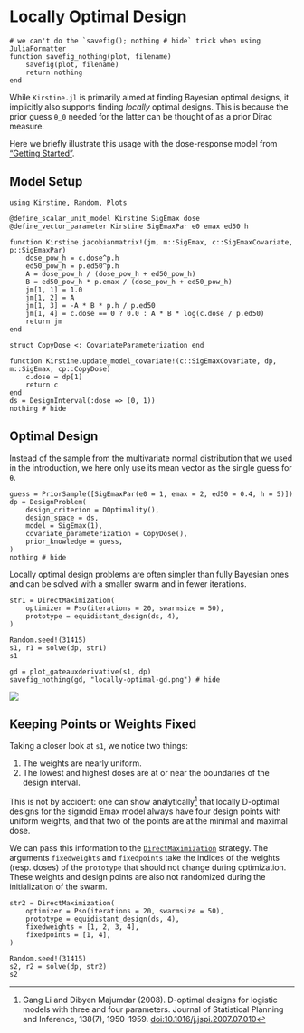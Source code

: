 # Locally Optimal Design

```@setup main
# we can't do the `savefig(); nothing # hide` trick when using JuliaFormatter
function savefig_nothing(plot, filename)
	savefig(plot, filename)
	return nothing
end
```

While `Kirstine.jl` is primarily aimed at finding Bayesian optimal designs,
it implicitly also supports finding _locally_ optimal designs.
This is because the prior guess ``θ_0`` needed for the latter
can be thought of as a prior Dirac measure.

Here we briefly illustrate this usage
with the dose-response model from [“Getting Started”](getting-started.md).

## Model Setup

```@example main
using Kirstine, Random, Plots

@define_scalar_unit_model Kirstine SigEmax dose
@define_vector_parameter Kirstine SigEmaxPar e0 emax ed50 h

function Kirstine.jacobianmatrix!(jm, m::SigEmax, c::SigEmaxCovariate, p::SigEmaxPar)
    dose_pow_h = c.dose^p.h
    ed50_pow_h = p.ed50^p.h
    A = dose_pow_h / (dose_pow_h + ed50_pow_h)
    B = ed50_pow_h * p.emax / (dose_pow_h + ed50_pow_h)
    jm[1, 1] = 1.0
    jm[1, 2] = A
    jm[1, 3] = -A * B * p.h / p.ed50
    jm[1, 4] = c.dose == 0 ? 0.0 : A * B * log(c.dose / p.ed50)
    return jm
end

struct CopyDose <: CovariateParameterization end

function Kirstine.update_model_covariate!(c::SigEmaxCovariate, dp, m::SigEmax, cp::CopyDose)
    c.dose = dp[1]
    return c
end
ds = DesignInterval(:dose => (0, 1))
nothing # hide
```

## Optimal Design

Instead of the sample from the multivariate normal distribution
that we used in the introduction,
we here only use its mean vector as the single guess for ``θ``.

```@example main
guess = PriorSample([SigEmaxPar(e0 = 1, emax = 2, ed50 = 0.4, h = 5)])
dp = DesignProblem(
    design_criterion = DOptimality(),
    design_space = ds,
    model = SigEmax(1),
    covariate_parameterization = CopyDose(),
    prior_knowledge = guess,
)
nothing # hide
```

Locally optimal design problems are often simpler than fully Bayesian ones
and can be solved with a smaller swarm and in fewer iterations.

```@example main
str1 = DirectMaximization(
    optimizer = Pso(iterations = 20, swarmsize = 50),
    prototype = equidistant_design(ds, 4),
)

Random.seed!(31415)
s1, r1 = solve(dp, str1)
s1
```

```@example main
gd = plot_gateauxderivative(s1, dp)
savefig_nothing(gd, "locally-optimal-gd.png") # hide
```

![](locally-optimal-gd.png)

## Keeping Points or Weights Fixed

Taking a closer look at `s1`,
we notice two things:

 1. The weights are nearly uniform.
 2. The lowest and highest doses are at or near the boundaries of the design interval.

This is not by accident:
one can show analytically[^LM07]
that locally D-optimal designs for the sigmoid Emax model
always have four design points with uniform weights,
and that two of the points are at the minimal and maximal dose.

We can pass this information to the [`DirectMaximization`](@ref) strategy.
The arguments `fixedweights` and `fixedpoints` take the indices of the weights (resp. doses) of the `prototype`
that should not change during optimization.
These weights and design points are also not randomized during the initialization of the swarm.

```@example main
str2 = DirectMaximization(
    optimizer = Pso(iterations = 20, swarmsize = 50),
    prototype = equidistant_design(ds, 4),
    fixedweights = [1, 2, 3, 4],
    fixedpoints = [1, 4],
)

Random.seed!(31415)
s2, r2 = solve(dp, str2)
s2
```

[^LM07]: Gang Li and Dibyen Majumdar (2008). D-optimal designs for logistic models with three and four parameters. Journal of Statistical Planning and Inference, 138(7), 1950–1959. [doi:10.1016/j.jspi.2007.07.010](http://dx.doi.org/10.1016/j.jspi.2007.07.010)
